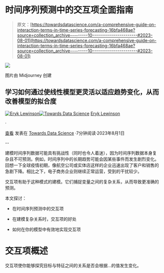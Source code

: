 # 时间序列预测中的交互项全面指南

> 原文：[https://towardsdatascience.com/a-comprehensive-guide-on-interaction-terms-in-time-series-forecasting-16bfa468ae?source=collection_archive---------10-----------------------#2023-08-01](https://towardsdatascience.com/a-comprehensive-guide-on-interaction-terms-in-time-series-forecasting-16bfa468ae?source=collection_archive---------10-----------------------#2023-08-01)

![](../Images/1fadc2980072fe9153e186992a828785.png)

图片由 Midjourney 创建

## 学习如何通过使线性模型更灵活以适应趋势变化，从而改善模型的拟合度

[](https://eryk-lewinson.medium.com/?source=post_page-----16bfa468ae--------------------------------)[![Eryk Lewinson](../Images/56e09e19c0bbfecc582da58761d15078.png)](https://eryk-lewinson.medium.com/?source=post_page-----16bfa468ae--------------------------------)[](https://towardsdatascience.com/?source=post_page-----16bfa468ae--------------------------------)[![Towards Data Science](../Images/a6ff2676ffcc0c7aad8aaf1d79379785.png)](https://towardsdatascience.com/?source=post_page-----16bfa468ae--------------------------------) [Eryk Lewinson](https://eryk-lewinson.medium.com/?source=post_page-----16bfa468ae--------------------------------)

·

[查看](https://medium.com/m/signin?actionUrl=https%3A%2F%2Fmedium.com%2F_%2Fsubscribe%2Fuser%2F44bc27317e6b&operation=register&redirect=https%3A%2F%2Ftowardsdatascience.com%2Fa-comprehensive-guide-on-interaction-terms-in-time-series-forecasting-16bfa468ae&user=Eryk+Lewinson&userId=44bc27317e6b&source=post_page-44bc27317e6b----16bfa468ae---------------------post_header-----------) 发表在 [Towards Data Science](https://towardsdatascience.com/?source=post_page-----16bfa468ae--------------------------------) ·7分钟阅读·2023年8月1日[](https://medium.com/m/signin?actionUrl=https%3A%2F%2Fmedium.com%2F_%2Fvote%2Ftowards-data-science%2F16bfa468ae&operation=register&redirect=https%3A%2F%2Ftowardsdatascience.com%2Fa-comprehensive-guide-on-interaction-terms-in-time-series-forecasting-16bfa468ae&user=Eryk+Lewinson&userId=44bc27317e6b&source=-----16bfa468ae---------------------clap_footer-----------)

--

[](https://medium.com/m/signin?actionUrl=https%3A%2F%2Fmedium.com%2F_%2Fbookmark%2Fp%2F16bfa468ae&operation=register&redirect=https%3A%2F%2Ftowardsdatascience.com%2Fa-comprehensive-guide-on-interaction-terms-in-time-series-forecasting-16bfa468ae&source=-----16bfa468ae---------------------bookmark_footer-----------)

建模时间序列数据可能具有挑战性（同时也令人着迷），因为时间序列数据本身复杂且不可预测。例如，时间序列中的长期趋势可能会因某些事件而发生剧烈变化。回想一下全球疫情初期，像航空公司或实体店这样的企业迅速出现了客户和销售的急剧下降。相比之下，电子商务企业则继续正常运营，受到的干扰较少。

交互项有助于这种模式的建模。它们捕捉变量之间的复杂关系，从而导致更准确的预测。

本文探讨：

+   在时间序列预测中的交互项

+   在建模复杂关系时，交互项的好处

+   如何在你的模型中有效地实现交互项

# 交互项概述

交互项使你能够探究目标与特征之间的关系是否会根据…的值发生变化。
